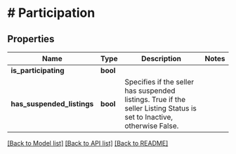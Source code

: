 # # Participation

## Properties

Name | Type | Description | Notes
------------ | ------------- | ------------- | -------------
**is_participating** | **bool** |  |
**has_suspended_listings** | **bool** | Specifies if the seller has suspended listings. True if the seller Listing Status is set to Inactive, otherwise False. |

[[Back to Model list]](../../README.md#models) [[Back to API list]](../../README.md#endpoints) [[Back to README]](../../README.md)
